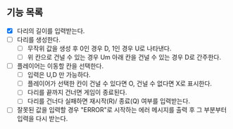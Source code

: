 ## 기능 목록
- [X] 다리의 길이를 입력받는다.
- [ ] 다리를 생성한다.
  - [ ] 무작위 값을 생성 후 0인 경우 D, 1인 경우 U로 나타낸다.
  - [ ] 위 칸으로 건널 수 있는 경우 Um 아래 칸을 건널 수 있는 경우 D로 간주한다.
-[ ] 플레이어는 이동할 칸을 선택한다.
  - [ ] 입력은 U,D 만 가능하다.
  - [ ] 플레이어가 선택한 칸이 건널 수 있다면 O, 건널 수 없다면 X로 표시한다.
  - [ ] 다리를 끝까지 건너면 게임이 종료된다.
  - [ ] 다리를 건너다 실패하면 재시작(R)/ 종료(Q) 여부를 입력받는다.
- [ ] 잘못된 값을 입력할 경우 "ERROR"로 시작하는 에러 메시지를 출력 후 그 부분부터 입력을 다시 받는다.